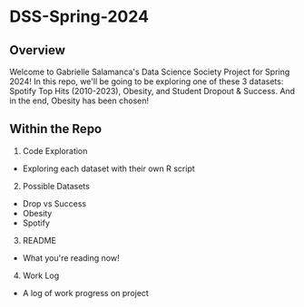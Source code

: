 # DSS-Spring-2024
## Overview
Welcome to Gabrielle Salamanca's Data Science Society Project for Spring 2024! In this repo, we'll be going to be exploring one of these 3 datasets: Spotify Top Hits (2010-2023), Obesity,
and Student Dropout & Success. And in the end, Obesity has been chosen!

## Within the Repo
1. Code Exploration
- Exploring each dataset with their own R script

2. Possible Datasets
- Drop vs Success
- Obesity
- Spotify

3. README
- What you're reading now!

4. Work Log
- A log of work progress on project